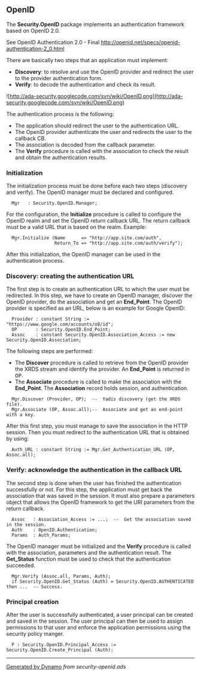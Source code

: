 ## OpenID ##
The <b>Security.OpenID</b> package implements an authentication framework based
on OpenID 2.0.

See OpenID Authentication 2.0 - Final
http://openid.net/specs/openid-authentication-2_0.html

There are basically two steps that an application must implement:

  * <b>Discovery</b>: to resolve and use the OpenID provider and redirect the user to the provider authentication form.
  * <b>Verify</b>: to decode the authentication and check its result.

![http://ada-security.googlecode.com/svn/wiki/OpenID.png](http://ada-security.googlecode.com/svn/wiki/OpenID.png)

The authentication process is the following:

  * The application should redirect the user to the authentication URL.
  * The OpenID provider authenticate the user and redirects the user to the callback CB.
  * The association is decoded from the callback parameter.
  * The <b>Verify</b> procedure is called with the association to check the result and obtain the authentication results.

### Initialization ###
The initialization process must be done before each two steps (discovery and verify).
The OpenID manager must be declared and configured.

```
  Mgr   : Security.OpenID.Manager;
```

For the configuration, the <b>Initialize</b> procedure is called to configure
the OpenID realm and set the OpenID return callback URL.  The return callback
must be a valid URL that is based on the realm.  Example:

```
  Mgr.Initialize (Name      => "http://app.site.com/auth",
                  Return_To => "http://app.site.com/auth/verify");
```

After this initialization, the OpenID manager can be used in the authentication process.

### Discovery: creating the authentication URL ###
The first step is to create an authentication URL to which the user must be redirected.
In this step, we have to create an OpenID manager, discover the OpenID provider,
do the association and get an <b>End_Point</b>.  The OpenID provider is specified as an
URL, below is an example for Google OpenID:

```
  Provider : constant String := "https://www.google.com/accounts/o8/id";
  OP       : Security.OpenID.End_Point;
  Assoc    : constant Security.OpenID.Association_Access := new Security.OpenID.Association;
```

The following steps are performed:

  * The <b>Discover</b> procedure is called to retrieve from the OpenID provider the XRDS stream and identify the provider.  An <b>End_Point</b> is returned in <tt>OP</tt>.
  * The <b>Associate</b> procedure is called to make the association with the <b>End_Point</b>. The <b>Association</b> record holds session, and authentication.

```
  Mgr.Discover (Provider, OP);  --  Yadis discovery (get the XRDS file).
  Mgr.Associate (OP, Assoc.all);--  Associate and get an end-point with a key.
```

After this first step, you must manage to save the association in the HTTP session.
Then you must redirect to the authentication URL that is obtained by using:

```
  Auth_URL : constant String := Mgr.Get_Authentication_URL (OP, Assoc.all);
```

### Verify: acknowledge the authentication in the callback URL ###
The second step is done when the user has finished the authentication successfully or not.
For this step, the application must get back the association that was saved in the session.
It must also prepare a parameters object that allows the OpenID framework to get the
URI parameters from the return callback.

```
  Assoc   : Association_Access := ...;  --  Get the association saved in the session.
  Auth    : OpenID.Authentication;
  Params  : Auth_Params;
```

The OpenID manager must be initialized and the <b>Verify</b> procedure is called with
the association, parameters and the authentication result.  The <b>Get_Status</b> function
must be used to check that the authentication succeeded.

```
  Mgr.Verify (Assoc.all, Params, Auth);
  if Security.OpenID.Get_Status (Auth) = Security.OpenID.AUTHENTICATED then ...  -- Success.
```

### Principal creation ###
After the user is successfully authenticated, a user principal can be created and saved in
the session.  The user principal can then be used to assign permissions to that user and
enforce the application permissions using the security policy manger.

```
  P : Security.OpenID.Principal_Access := Security.OpenID.Create_Principal (Auth);
```


---

[Generated by Dynamo](http://code.google.com/p/ada-gen) _from security-openid.ads_